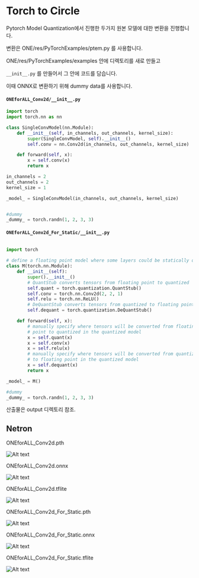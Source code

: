 # Torch to Circle

Pytorch Model Quantization에서 진행한 두가지 원본 모델에 대한 변환을 진행합니다.

변환은 ONE/res/PyTorchExamples/ptem.py 를 사용합니다.

ONE/res/PyTorchExamples/examples 안에 디렉토리를 새로 만들고

`__init__.py` 를 만들어서 그 안에 코드를 담습니다.

이때 ONNX로 변환하기 위해 dummy data를 사용합니다.

#### `ONEforALL_Conv2d/__init__.py`

```python
import torch
import torch.nn as nn

class SingleConvModel(nn.Module):
    def __init__(self, in_channels, out_channels, kernel_size):
        super(SingleConvModel, self).__init__()
        self.conv = nn.Conv2d(in_channels, out_channels, kernel_size)

    def forward(self, x):
        x = self.conv(x)
        return x

in_channels = 2
out_channels = 2
kernel_size = 1

_model_ = SingleConvModel(in_channels, out_channels, kernel_size)


#dummy
_dummy_ = torch.randn(1, 2, 3, 3)

```

#### `ONEforALL_Conv2d_For_Static/__init__.py`

```python

import torch

# define a floating point model where some layers could be statically quantized
class M(torch.nn.Module):
    def __init__(self):
        super().__init__()
        # QuantStub converts tensors from floating point to quantized
        self.quant = torch.quantization.QuantStub()
        self.conv = torch.nn.Conv2d(2, 2, 1)
        self.relu = torch.nn.ReLU()
        # DeQuantStub converts tensors from quantized to floating point
        self.dequant = torch.quantization.DeQuantStub()

    def forward(self, x):
        # manually specify where tensors will be converted from floating
        # point to quantized in the quantized model
        x = self.quant(x)
        x = self.conv(x)
        x = self.relu(x)
        # manually specify where tensors will be converted from quantized
        # to floating point in the quantized model
        x = self.dequant(x)
        return x

_model_ = M()

#dummy
_dummy_ = torch.randn(1, 2, 3, 3)


```

산출물은 output 디렉토리 참조.


## Netron 

ONEforALL_Conv2d.pth

![Alt text](image.png)

ONEforALL_Conv2d.onnx

![Alt text](image-1.png)

ONEforALL_Conv2d.tflite

![Alt text](image-2.png)

ONEforALL_Conv2d_For_Static.pth

![Alt text](image-3.png)

ONEforALL_Conv2d_For_Static.onnx

![Alt text](image-4.png)

ONEforALL_Conv2d_For_Static.tflite

![Alt text](image-5.png)
